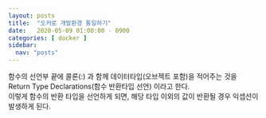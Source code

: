 ```yaml
---
layout: posts
title:  "도커로 개발환경 통일하기"
date:   2020-05-09 01:00:00 - 0900
categories: [ docker ]
sidebar:
  nav: "posts"
---
```


함수의 선언부 끝에 콜론(:) 과 함께 데이터타입(오브젝트 포함)을 적어주는 것을 Return Type Declarations(함수 반환타입 선언) 이라고 한다.<br>
이렇게 함수의 반환 타입을 선언하게 되면, 해당 타입 이외의 값이 반환될 경우 익셉션이 발생하게 된다.